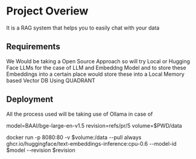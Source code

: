 # Project Overiew
<p>It is a RAG system that helps you to easily chat with your data</p>

## Requirements
<p>We Would be taking a Open Source Approach so will try Local or Hugging Face LLMs for the case of LLM and Embeddng Model and to store these Embeddings into a certain place would store these into a Local Memory based Vector DB Using QUADRANT </p>

## Deployment

<p>All the process used will be taking use of Ollama in case of </p>


model=BAAI/bge-large-en-v1.5
revision=refs/pr/5
volume=$PWD/data

docker run -p 8080:80 -v $volume:/data --pull always ghcr.io/huggingface/text-embeddings-inference:cpu-0.6 --model-id $model --revision $revision